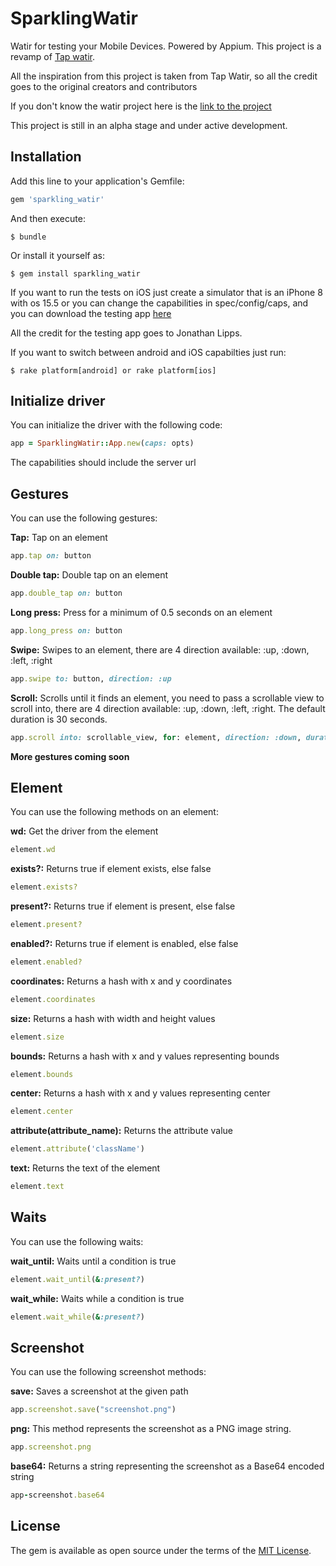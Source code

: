 # SparklingWatir

Watir for testing your Mobile Devices. Powered by Appium.
This project is a revamp of [Tap watir](https://github.com/watir/tap_watir).

All the inspiration from this project is taken from Tap Watir, so all the credit goes
to the original creators and contributors

If you don't know the watir project here is the [link to the project](http://watir.com/)

This project is still in an alpha stage and under active development.

## Installation

Add this line to your application's Gemfile:

```ruby
gem 'sparkling_watir'
```

And then execute:

    $ bundle

Or install it yourself as:

    $ gem install sparkling_watir

If you want to run the tests on iOS just create a simulator that is an iPhone 8 with os 15.5 or you can change 
the capabilities in spec/config/caps, and you can download the testing app [here](https://github.com/cloudgrey-io/the-app/releases/tag/v1.10.0)

All the credit for the testing app goes to Jonathan Lipps.

If you want to switch between android and iOS capabilties just run:

    $ rake platform[android] or rake platform[ios]

## Initialize driver

You can initialize the driver with the following code:

```ruby
app = SparklingWatir::App.new(caps: opts)
```
The capabilities should include the server url

## Gestures

You can use the following gestures:

**Tap:** Tap on an element

```ruby
app.tap on: button
```

**Double tap:** Double tap on an element

```ruby
app.double_tap on: button
```

**Long press:** Press for a minimum of 0.5 seconds on an element

```ruby
app.long_press on: button
```

**Swipe:** Swipes to an element, there are 4 direction available: :up, :down, :left, :right

```ruby
app.swipe to: button, direction: :up
```

**Scroll:** Scrolls until it finds an element, you need to pass a scrollable view to scroll into, there are 4 direction available: :up, :down, :left, :right.
The default duration is 30 seconds.

```ruby
app.scroll into: scrollable_view, for: element, direction: :down, duration: 40
```


**More gestures coming soon**

## Element

You can use the following methods on an element:

**wd:** Get the driver from the element

```ruby
element.wd
```

**exists?:** Returns true if element exists, else false

```ruby
element.exists?
```

**present?:** Returns true if element is present, else false

```ruby
element.present?
```

**enabled?:** Returns true if element is enabled, else false

```ruby
element.enabled?
```

**coordinates:** Returns a hash with x and y coordinates

```ruby
element.coordinates
```

**size:** Returns a hash with width and height values

```ruby
element.size
```

**bounds:** Returns a hash with x and y values representing bounds

```ruby
element.bounds
```

**center:** Returns a hash with x and y values representing center

```ruby
element.center
```

**attribute(attribute_name):** Returns the attribute value

```ruby
element.attribute('className')
```

**text:** Returns the text of the element

```ruby
element.text
```

## Waits

You can use the following waits:

**wait_until:** Waits until a condition is true

```ruby
element.wait_until(&:present?)
```

**wait_while:** Waits while a condition is true

```ruby
element.wait_while(&:present?)
```

## Screenshot

You can use the following screenshot methods:

**save:** Saves a screenshot at the given path

```ruby
app.screenshot.save("screenshot.png")
```

**png:** This method represents the screenshot as a PNG image string.

```ruby
app.screenshot.png
```

**base64:** Returns a string representing the screenshot as a Base64 encoded string

```ruby
app-screenshot.base64
```


## License

The gem is available as open source under the terms of the [MIT License](https://opensource.org/licenses/MIT).
